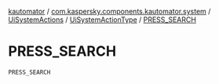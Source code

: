 [kautomator](../../../index.md) / [com.kaspersky.components.kautomator.system](../../index.md) / [UiSystemActions](../index.md) / [UiSystemActionType](index.md) / [PRESS_SEARCH](./-p-r-e-s-s_-s-e-a-r-c-h.md)

# PRESS_SEARCH

`PRESS_SEARCH`